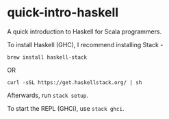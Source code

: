 # quick-intro-haskell

A quick introduction to Haskell for Scala programmers.

To install Haskell (GHC), I recommend installing Stack -

```
brew install haskell-stack
```
OR
```
curl -sSL https://get.haskellstack.org/ | sh
```

Afterwards, run `stack setup`.

To start the REPL (GHCi), use `stack ghci`.
